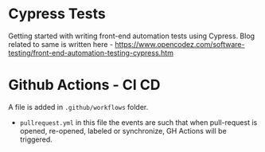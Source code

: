# Cypress Tests
Getting started with writing front-end automation tests using Cypress.
Blog related to same is written here - https://www.opencodez.com/software-testing/front-end-automation-testing-cypress.htm

# Github Actions - CI CD
A file is added in `.github/workflows` folder.
 - `pullrequest.yml` in this file the events are such that when pull-request is opened, re-opened, labeled or synchronize, GH Actions will be triggered.
